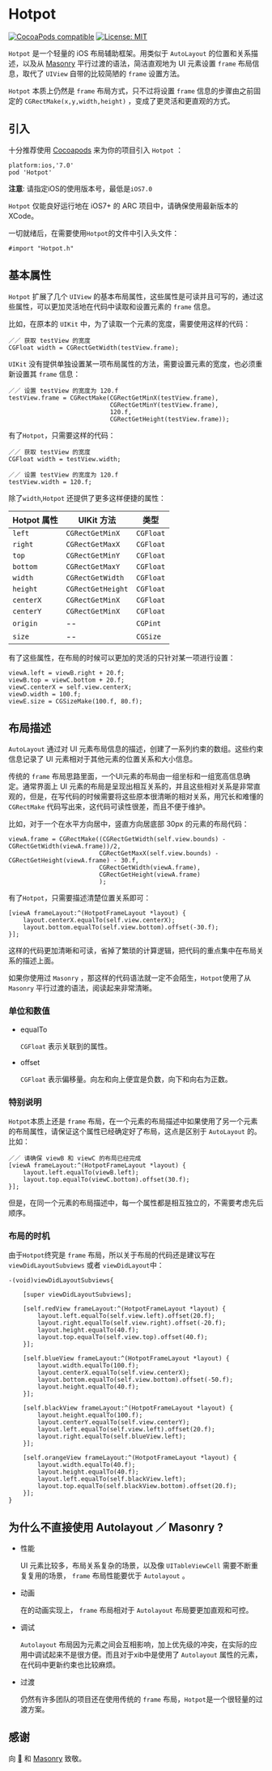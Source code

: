 # Hotpot


 [![CocoaPods compatible](https://img.shields.io/cocoapods/v/Hotpot.svg?style=flat)](https://cocoapods.org/pods/Hotpot)  [![License: MIT](https://img.shields.io/cocoapods/l/Hotpot.svg?style=flat)](http://opensource.org/licenses/MIT)


`Hotpot` 是一个轻量的 iOS 布局辅助框架。用类似于 `AutoLayout` 的位置和关系描述，以及从 [Masonry](https://github.com/SnapKit/Masonry) 平行过渡的语法，简洁直观地为 UI 元素设置 `frame` 布局信息，取代了 `UIView` 自带的比较简陋的   `frame`  设置方法。

`Hotpot` 本质上仍然是 `frame` 布局方式，只不过将设置 `frame` 信息的步骤由之前固定的 `CGRectMake(x,y,width,height)` ，变成了更灵活和更直观的方式。

## 引入

十分推荐使用 [Cocoapods](http://cocoapods.org) 来为你的项目引入 `Hotpot` ：

	platform:ios,'7.0'
	pod 'Hotpot'
	
**注意**: 请指定iOS的使用版本号，最低是`iOS7.0`

`Hotpot` 仅能良好运行地在 iOS7+ 的 ARC 项目中，请确保使用最新版本的 XCode。

一切就绪后，在需要使用`Hotpot`的文件中引入头文件：

	#import "Hotpot.h"
	


## 基本属性

`Hotpot` 扩展了几个 `UIView` 的基本布局属性，这些属性是可读并且可写的，通过这些属性，可以更加灵活地在代码中读取和设置元素的 `frame` 信息。

比如，在原本的 `UIKit` 中，为了读取一个元素的宽度，需要使用这样的代码：

	／／ 获取 testView 的宽度
	CGFloat width = CGRectGetWidth(testView.frame);

 `UIKit` 没有提供单独设置某一项布局属性的方法，需要设置元素的宽度，也必须重新设置其 `frame` 信息：

	／／ 设置 testView 的宽度为 120.f
	testView.frame = CGRectMake(CGRectGetMinX(testView.frame),
                                CGRectGetMinY(testView.frame),
                                120.f,
                                CGRectGetHeight(testView.frame));
	

有了`Hotpot`，只需要这样的代码：

	／／ 获取 testView 的宽度
	CGFloat width = testView.width;
	
	／／ 设置 testView 的宽度为 120.f
	testView.width = 120.f;

除了`width`,`Hotpot` 还提供了更多这样便捷的属性：

Hotpot 属性 | UIKit 方法 | 类型
------------ | ------------- | -------
`left`	 | `CGRectGetMinX` | `CGFloat`
`right`	 | `CGRectGetMaxX` | `CGFloat`
`top`	 | `CGRectGetMinY` | `CGFloat`
`bottom`	 | `CGRectGetMaxY` | `CGFloat`
`width`	 | `CGRectGetWidth` | `CGFloat`
`height`	 | `CGRectGetHeight` | `CGFloat`
`centerX`	 | `CGRectGetMinX` | `CGFloat`
`centerY`	 | `CGRectGetMinX` | `CGFloat`
`origin`	| -- | `CGPint`
`size`	| -- | `CGSize`

有了这些属性，在布局的时候可以更加的灵活的只针对某一项进行设置：

	viewA.left = viewB.right + 20.f;
    viewB.top = viewC.bottom + 20.f;
    viewC.centerX = self.view.centerX;
    viewD.width = 100.f;
    viewE.size = CGSizeMake(100.f, 80.f);

## 布局描述

`AutoLayout` 通过对 UI 元素布局信息的描述，创建了一系列约束的数组。这些约束信息记录了 UI 元素相对于其他元素的位置关系和大小信息。

传统的 `frame` 布局思路里面，一个UI元素的布局由一组坐标和一组宽高信息确定。通常界面上 UI 元素的布局是呈现出相互关系的，并且这些相对关系是非常直观的，但是，在写代码的时候需要将这些原本很清晰的相对关系，用冗长和难懂的 `CGRectMake` 代码写出来，这代码可读性很差，而且不便于维护。

比如，对于一个在水平方向居中，竖直方向居底部 30px 的元素的布局代码：

	viewA.frame = CGRectMake((CGRectGetWidth(self.view.bounds) - CGRectGetWidth(viewA.frame))/2,
                             CGRectGetMaxX(self.view.bounds) - CGRectGetHeight(viewA.frame) - 30.f,
                             CGRectGetWidth(viewA.frame),
                             CGRectGetHeight(viewA.frame)
                             );


有了`Hotpot`，只需要描述清楚位置关系即可：

	[viewA frameLayout:^(HotpotFrameLayout *layout) {
        layout.centerX.equalTo(self.view.centerX);
        layout.bottom.equalTo(self.view.bottom).offset(-30.f);
    }];
    
这样的代码更加清晰和可读，省掉了繁琐的计算逻辑，把代码的重点集中在布局关系的描述上面。

如果你使用过 `Masonry` ，那这样的代码语法就一定不会陌生，`Hotpot`使用了从 `Masonry` 平行过渡的语法，阅读起来非常清晰。

### 单位和数值

* equalTo

	`CGFloat` 表示关联到的属性。

* offset

	`CGFloat` 	表示偏移量。向左和向上便宜是负数，向下和向右为正数。



### 特别说明

`Hotpot`本质上还是 `frame` 布局，在一个元素的布局描述中如果使用了另一个元素的布局属性，请保证这个属性已经确定好了布局，这点是区别于 `AutoLayout` 的。比如：

	／／ 请确保 viewB 和 viewC 的布局已经完成
	[viewA frameLayout:^(HotpotFrameLayout *layout) {
        layout.left.equalTo(viewB.left);
        layout.top.equalTo(viewC.bottom).offset(30.f);
    }];
    
但是，在同一个元素的布局描述中，每一个属性都是相互独立的，不需要考虑先后顺序。

### 布局的时机

由于`Hotpot`终究是 `frame` 布局，所以关于布局的代码还是建议写在`viewDidLayoutSubviews` 或者 `viewDidLayout`中：




	-(void)viewDidLayoutSubviews{

	    [super viewDidLayoutSubviews];

	    [self.redView frameLayout:^(HotpotFrameLayout *layout) {
	        layout.left.equalTo(self.view.left).offset(20.f);
	        layout.right.equalTo(self.view.right).offset(-20.f);
	        layout.height.equalTo(40.f);
	        layout.top.equalTo(self.view.top).offset(40.f);
	    }];
	    
	    [self.blueView frameLayout:^(HotpotFrameLayout *layout) {
	        layout.width.equalTo(100.f);
	        layout.centerX.equalTo(self.view.centerX);
	        layout.bottom.equalTo(self.view.bottom).offset(-50.f);
	        layout.height.equalTo(40.f);
	    }];
	    
	    [self.blackView frameLayout:^(HotpotFrameLayout *layout) {
	        layout.height.equalTo(100.f);
	        layout.centerY.equalTo(self.view.centerY);
	        layout.left.equalTo(self.view.left).offset(20.f);
	        layout.right.equalTo(self.blueView.left);
	    }];
	    
	    [self.orangeView frameLayout:^(HotpotFrameLayout *layout) {
	        layout.width.equalTo(40.f);
	        layout.height.equalTo(40.f);
	        layout.left.equalTo(self.blackView.left);
	        layout.top.equalTo(self.blackView.bottom).offset(20.f);
	    }];
	}

## 为什么不直接使用 Autolayout ／ Masonry ?


* 性能
	
	UI 元素比较多，布局关系复杂的场景，以及像 `UITableViewCell` 需要不断重复复用的场景， `frame` 布局性能要优于 `Autolayout` 。
* 动画

	在的动画实现上， `frame`  布局相对于  `Autolayout`  布局要更加直观和可控。

* 调试

	`Autolayout` 布局因为元素之间会互相影响，加上优先级的冲突，在实际的应用中调试起来不是很方便。而且对于xib中是使用了  `Autolayout`  属性的元素，在代码中更新约束也比较麻烦。
	
* 过渡

	仍然有许多团队的项目还在使用传统的  `frame`  布局，`Hotpot`是一个很轻量的过渡方案。



## 感谢

向 [](http://www.apple.com/) 和 [Masonry](https://github.com/SnapKit/Masonry) 致敬。